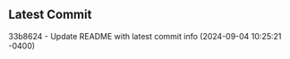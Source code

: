 
## Latest Commit
33b8624 - Update README with latest commit info (2024-09-04 10:25:21 -0400) <Yunxi-Zhou>
